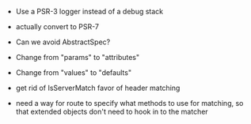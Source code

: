 - Use a PSR-3 logger instead of a debug stack

- actually convert to PSR-7

- Can we avoid AbstractSpec?

- Change from "params" to "attributes"

- Change from "values" to "defaults"

- get rid of IsServerMatch favor of header matching

- need a way for route to specify what methods to use for matching, so that
  extended objects don't need to hook in to the matcher
